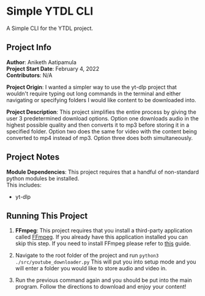 # Simple YTDL CLI

A Simple CLI for the YTDL project. 

## Project Info

**Author**: Aniketh Aatipamula <br>
**Project Start Date**: February 4, 2022 <br>
**Contributors**: N/A <br>

**Project Origin**: I wanted a simpler way to use the yt-dlp project that wouldn't require typing out long commands in the terminal and either navigating or specifying folders I would like content to be downloaded into. 

**Project Description**: This project simplifies the entire process by giving the user 3 predetermined download options. Option one downloads audio in the highest possible quality and then converts it to mp3 before storing it in a specified folder. Option two does the same for video with the content being converted to mp4 instead of mp3. Option three does both simultaneously. 

## Project Notes

**Module Dependencies**: This project requires that a handful of non-standard python modules be installed. <br>
This includes:
- yt-dlp

## Running This Project

1. **FFmpeg**: This project requires that you install a third-party application called [FFmpeg](https://ffmpeg.org/). If you already have this application installed you can skip this step. If you need to install FFmpeg please refer to [this]() guide.

2. Navigate to the root folder of the project and run `python3 ./src/youtube_downloader.py` This will put you into setup mode and you will enter a folder you would like to store audio and video in. 

3. Run the previous command again and you should be put into the main program. Follow the directions to download and enjoy your content!